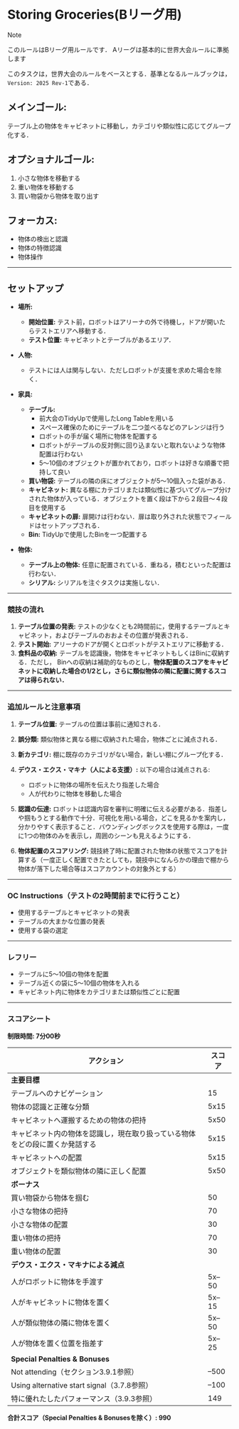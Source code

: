 # Storing Groceries(Bリーグ用)

> [!NOTE]
> このルールはBリーグ用ルールです．
> Aリーグは基本的に世界大会ルールに準拠します


このタスクは，世界大会のルールをベースとする．基準となるルールブックは， `Version: 2025 Rev-1`である．

## メインゴール:
テーブル上の物体をキャビネットに移動し，カテゴリや類似性に応じてグループ化する．

## オプショナルゴール:
1. 小さな物体を移動する  
2. 重い物体を移動する  
3. 買い物袋から物体を取り出す  

## フォーカス:
- 物体の検出と認識  
- 物体の特徴認識  
- 物体操作  

---

## セットアップ

- **場所:**
  - **開始位置:** テスト前，ロボットはアリーナの外で待機し，ドアが開いたらテストエリアへ移動する．
  - **テスト位置:** キャビネットとテーブルがあるエリア．

- **人物:**
  - テストには人は関与しない．ただしロボットが支援を求めた場合を除く．

- **家具:**
  - **テーブル:** 
    - 前大会のTidyUpで使用したLong Tableを用いる
    - スペース確保のためにテーブルを二つ並べるなどのアレンジは行う
    - ロボットの手が届く場所に物体を配置する
    - ロボットがテーブルの反対側に回り込まないと取れないような物体配置は行わない
    - 5〜10個のオブジェクトが置かれており，ロボットは好きな順番で把持して良い
  - **買い物袋:** テーブルの隣の床にオブジェクトが5〜10個入った袋がある．
  - **キャビネット:** 異なる棚にカテゴリまたは類似性に基づいてグループ分けされた物体が入っている．オブジェクトを置く段は下から２段目〜４段目を使用する
  - **キャビネットの扉:** 扉開けは行わない．扉は取り外された状態でフィールドはセットアップされる．
  - **Bin:** TidyUpで使用したBinを一つ配置する

- **物体:**
  - **テーブル上の物体:** 任意に配置されている．重ねる，積むといった配置は行わない．
  - **シリアル:** シリアルを注ぐタスクは実施しない．

---

### 競技の流れ

1. **テーブル位置の発表:** テストの少なくとも2時間前に，使用するテーブルとキャビネット，およびテーブルのおおよその位置が発表される．
2. **テスト開始:** アリーナのドアが開くとロボットがテストエリアに移動する．
3. **食料品の収納:** テーブルを認識後，物体をキャビネットもしくはBinに収納する．ただし， Binへの収納は補助的なものとし，**物体配置のスコアをキャビネットに収納した場合の1/2とし，さらに類似物体の隣に配置に関するスコアは得られない．**

---

### 追加ルールと注意事項

1. **テーブル位置:** テーブルの位置は事前に通知される．
2. **誤分類:** 類似物体と異なる棚に収納された場合，物体ごとに減点される．
3. **新カテゴリ:** 棚に既存のカテゴリがない場合，新しい棚にグループ化する．
4. **デウス・エクス・マキナ（人による支援）:** 以下の場合は減点される:
   - ロボットに物体の場所を伝えたり指差した場合  
   - 人が代わりに物体を移動した場合  

5. **認識の伝達:** ロボットは認識内容を審判に明確に伝える必要がある．指差しや掴もうとする動作で十分．可視化を用いる場合，どこを見るかを案内し，分かりやすく表示すること．バウンディングボックスを使用する際は，一度に1つの物体のみを表示し，周囲のシーンも見えるようにする．
6. **物体配置のスコアリング:** 競技終了時に配置された物体の状態でスコアを計算する（一度正しく配置できたとしても，競技中になんらかの理由で棚から物体が落下した場合等はスコアカウントの対象外とする）

---

### OC Instructions（テストの2時間前までに行うこと）

- 使用するテーブルとキャビネットの発表  
- テーブルの大まかな位置の発表  
- 使用する袋の選定  

---

### レフリー

- テーブルに5〜10個の物体を配置  
- テーブル近くの袋に5〜10個の物体を入れる  
- キャビネット内に物体をカテゴリまたは類似性ごとに配置  

---

### スコアシート

**制限時間: 7分00秒**

| アクション | スコア |
|------------|--------|
| **主要目標** | |
| テーブルへのナビゲーション | 15 |
| 物体の認識と正確な分類 | 5x15 |
| キャビネットへ運搬するための物体の把持 | 5x50 |
| キャビネット内の物体を認識し，現在取り扱っている物体をどの段に置くか発話する | 5x15 |
| キャビネットへの配置 | 5x15 |
| オブジェクトを類似物体の隣に正しく配置 | 5x50 |
| **ボーナス** | |
| 買い物袋から物体を掴む | 50 |
| 小さな物体の把持 | 70 |
| 小さな物体の配置 | 30 |
| 重い物体の把持 | 70 |
| 重い物体の配置 | 30 |
| **デウス・エクス・マキナによる減点** | |
| 人がロボットに物体を手渡す | 5x–50 |
| 人がキャビネットに物体を置く | 5x–15 |
| 人が類似物体の隣に物体を置く | 5x–50 |
| 人が物体を置く位置を指差す | 5x–25 |
| **Special Penalties & Bonuses** | |
| Not attending（セクション3.9.1参照） | –500 |
| Using alternative start signal（3.7.8参照） | –100 |
| 特に優れたしたパフォーマンス（3.9.3参照） | 149 |

**合計スコア（Special Penalties & Bonusesを除く）: 990**